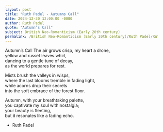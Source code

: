 ```yaml
---
layout: post
title: "Ruth Padel - Autumns Call"
date: 2024-12-30 12:00:00 -0000
author: Ruth Padel
quote: "Autumn’s Call"
subject: British Neo-Romanticism (Early 20th century)
permalink: /British Neo-Romanticism (Early 20th century)/Ruth Padel/Ruth Padel - Autumns Call
---
```


Autumn’s Call
The air grows crisp, my heart a drone,  
yellow and russet leaves whirl,  
dancing to a gentle tune of decay,  
as the world prepares for rest.

Mists brush the valleys in wisps,  
where the last blooms tremble in fading light,  
while acorns drop their secrets  
into the soft embrace of the forest floor.

Autumn, with your breathtaking palette,  
you captivate my soul with nostalgia;  
your beauty is fleeting,  
but it resonates like a fading echo.

- Ruth Padel
